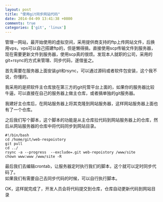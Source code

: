 ```yaml
---
layout: post
title: "使用git同步网站代码"
date: 2014-04-09 13:41:38 +0800
comments: true
categories: ['git', 'linux']
---
```



管理一网站，最开始使用的虚拟空间，采用提供商支持的ftp上传网站文件，后换用vps，vps可以自己搭建ftp的，但是懒得搞，直接使用scp传输文件到服务器，现在需要更新文件到服务器，使用scp真的很烦。发现本人就职的公司，采用的git+rsync的方式来管理、同步代码，遂借鉴之。

首先需要在服务器上面安装git和rsync，可以通过源码或者软件包安装，这个我不说，你懂的。
<!--more-->
我采用的是把软件主仓库放在第三方的git托管平台上面的，如果你的服务器比较牛逼，可以直接在自己的服务器上做主仓库，或者搞单独的git服务器。

我建好主仓库后，在网站服务器上将其克隆到网站服务器，这样网站服务器上面也有了一个仓库。

之后我们写个脚本，这个脚本的功能是从主仓库拉代码到网站服务器上的仓库，然后从网站服务器的仓库中将代码同步到网站目录。

```
#!/bin/bash
cd /home/git/web-respoistory
git pull
cd ../
rsync -a --progress  --exclude=.git web-repoistory /www/site
chown www:www /www/site -R
```

最后我们去编辑crontab，让服务器定时执行我们的脚本，这个就可以定时同步代码了。    
如果我们有需要自己去同步代码的时候，可以自行执行脚本。

OK，这样就完成了，开发人员会将代码提交到仓库，仓库自动更新代码到网站目录